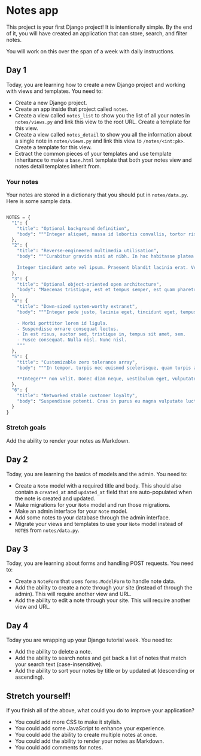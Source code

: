 # Notes app

This project is your first Django project! It is intentionally simple. By the end of it, you will have created an application that can store, search, and filter notes.

You will work on this over the span of a week with daily instructions.

## Day 1

Today, you are learning how to create a new Django project and working with views and templates. You need to:

* Create a new Django project.
* Create an app inside that project called `notes`.
* Create a view called `notes_list` to show you the list of all your notes in `notes/views.py` and link this view to the root URL. Create a template for this view.
* Create a view called `notes_detail` to show you all the information about a single note in `notes/views.py` and link this view to `/notes/<int:pk>`. Create a template for this view.
* Extract the common pieces of your templates and use template inheritance to make a `base.html` template that both your notes view and notes detail templates inherit from.

### Your notes

Your notes are stored in a dictionary that you should put in `notes/data.py`. Here is some sample data.

```py

NOTES = {
  "1": {
    "title": "Optional background definition",
    "body": """Integer aliquet, massa id lobortis convallis, tortor risus dapibus augue, vel accumsan tellus nisi eu orci. Mauris lacinia sapien quis libero. Nullam sit amet turpis elementum ligula vehicula consequat. Morbi a ipsum. Integer a nibh."""
  },
  "2": {
    "title": "Reverse-engineered multimedia utilisation",
    "body": """Curabitur gravida nisi at nibh. In hac habitasse platea dictumst. Aliquam augue quam, sollicitudin vitae, consectetuer eget, rutrum at, lorem. 
    
    Integer tincidunt ante vel ipsum. Praesent blandit lacinia erat. Vestibulum sed magna at nunc commodo placerat. Praesent blandit. Nam nulla."""
  },
  "3": {
    "title": "Optional object-oriented open architecture",
    "body": "Maecenas tristique, est et tempus semper, est quam pharetra magna, ac consequat metus sapien ut nunc. Vestibulum ante ipsum primis in faucibus orci luctus et ultrices posuere cubilia Curae; Mauris viverra diam vitae quam. Suspendisse potenti. Nullam porttitor lacus at turpis."
  },
  "4": {
    "title": "Down-sized system-worthy extranet",
    "body": """Integer pede justo, lacinia eget, tincidunt eget, tempus vel, pede. 
    
    - Morbi porttitor lorem id ligula. 
    - Suspendisse ornare consequat lectus. 
    - In est risus, auctor sed, tristique in, tempus sit amet, sem. 
    - Fusce consequat. Nulla nisl. Nunc nisl.
    """
  },
  "5": {
    "title": "Customizable zero tolerance array",
    "body": """In tempor, turpis nec euismod scelerisque, quam turpis adipiscing lorem, vitae mattis nibh ligula nec sem. Duis aliquam convallis nunc. Proin at turpis a pede posuere nonummy. 
    
    **Integer** non velit. Donec diam neque, vestibulum eget, vulputate ut, ultrices vel, augue. Vestibulum ante ipsum primis in faucibus orci luctus et ultrices posuere cubilia Curae; Donec pharetra, magna vestibulum aliquet ultrices, erat tortor sollicitudin mi, sit amet lobortis sapien sapien non mi. Integer ac neque. Duis bibendum."""
  },
  "6": {
    "title": "Networked stable customer loyalty",
    "body": "Suspendisse potenti. Cras in purus eu magna vulputate luctus. Cum sociis natoque penatibus et magnis dis parturient montes, nascetur ridiculus mus. Vivamus vestibulum sagittis sapien. Cum sociis natoque penatibus et magnis dis parturient montes, nascetur ridiculus mus."
  }
}
```

### Stretch goals

Add the ability to render your notes as Markdown.

## Day 2

Today, you are learning the basics of models and the admin. You need to:

* Create a `Note` model with a required title and body. This should also contain a `created_at` and `updated_at` field that are auto-populated when the note is created and updated.
* Make migrations for your `Note` model and run those migrations.
* Make an admin interface for your `Note` model.
* Add some notes to your database through the admin interface.
* Migrate your views and templates to use your `Note` model instead of `NOTES` from `notes/data.py`.

## Day 3

Today, you are learning about forms and handling POST requests. You need to:

* Create a `NoteForm` that uses `forms.ModelForm` to handle note data.
* Add the ability to create a note through your site (instead of through the admin). This will require another view and URL.
* Add the ability to edit a note through your site. This will require another view and URL.

## Day 4

Today you are wrapping up your Django tutorial week. You need to:

* Add the ability to delete a note.
* Add the ability to search notes and get back a list of notes that match your search text (case-insensitive).
* Add the ability to sort your notes by title or by updated at (descending or ascending).

## Stretch yourself!

If you finish all of the above, what could you do to improve your application? 

* You could add more CSS to make it stylish.
* You could add some JavaScript to enhance your experience. 
* You could add the ability to create multiple notes at once.
* You could add the ability to render your notes as Markdown.
* You could add comments for notes.
